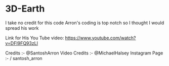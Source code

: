 # 3D-Earth
I take no credit for this code
Arron's coding is top notch so I thought I would spread his work

Link for His You Tube video:
https://www.youtube.com/watch?v=DFI9FQ93zLI


Credits :- @SantoshArron
Video Credits :- @MichaelHalsey
Instagram Page :-   / santosh_arron  
